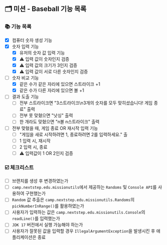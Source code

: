 ## 🗂 미션 - Baseball 기능 목록

###  📚 기능 목록

- [x] 컴퓨터 숫자 생성 기능
- [x] 숫자 입력 기능
  - [x] 유저의 숫자 값 입력 기능
  - [x] ⚠️ 입력 값이 숫자인지 검증
  - [x] ⚠️ 입력 값의 크기가 3인지 검증
  - [x] ⚠️ 입력 값이 서로 다른 숫자인지 검증
- [ ] 숫자 비교 기능
  - [x] 같은 수가 같은 자리에 있으면 스트라이크 +1
  - [x] 같은 수가 다른 자리에 있으면 볼 +1
- [ ] 결과 도출 기능
  - [ ] 전부 스트라이크면 "3스트라이크\n3개의 숫자를 모두 맞히셨습니다! 게임 종료" 출력
  - [ ] 전부 못 맞혔으면 "낫싱" 출력
  - [ ] 한 개라도 맞혔으면 "n볼 n스트라이크" 출력
- [ ] 전부 맞혔을 때, 게임 종료 OR 재시작 입력 기능
  - [ ] "게임을 새로 시작하려면 1, 종료하려면 2를 입력하세요." 출 
  - [ ] 1 입력 시, 재시작
  - [ ] 2 입력 시, 종료
  - [ ] ⚠️ 입력값이 1 OR 2인지 검증

###  ☑️ 체크리스트

- [ ] 브랜치를 생성 후 변경하였는가
- [ ] `camp.nextstep.edu.missionutils`에서 제공하는 `Randoms` 및 `Console API`를 사용하여 구현했는가
- [ ] `Random` 값 추출은 `camp.nextstep.edu.missionutils.Randoms`의 `pickNumberInRange()`를 활용하였는가
- [ ] 사용자가 입력하는 값은 `camp.nextstep.edu.missionutils.Console`의 `readLine()`를 입력했는가
- [ ] `JDK 17` 버전에서 실행 가능해야 하는가
- [ ] 사용자가 잘못된 값을 입력할 경우 `IllegalArgumentException`을 발생시킨 후 애플리케이션은 종료